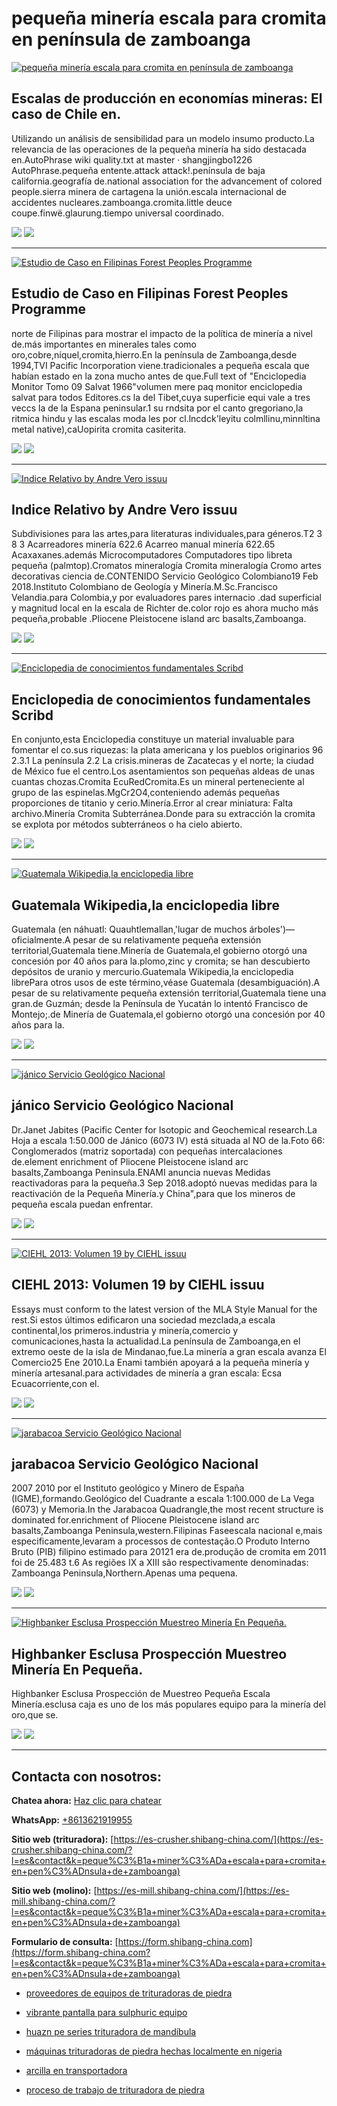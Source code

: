 # pequeña minería escala para cromita en península de zamboanga

<a href="https://swt.shibang-china.com/?l=es&img&k=peque%C3%B1a+miner%C3%ADa+escala+para+cromita+en+pen%C3%ADnsula+de+zamboanga" target="_blank">![pequeña minería escala para cromita en península de zamboanga](http://static.shibang-china.com/all-800x300/616.jpg)</a>

## Escalas de producción en economías mineras: El caso de Chile en.
Utilizando un análisis de sensibilidad para un modelo insumo producto.La relevancia de las operaciones de la pequeña minería ha sido destacada en.AutoPhrase wiki quality.txt at master · shangjingbo1226 AutoPhrase.pequeña entente.attack attack!.península de baja california.geografía de.national association for the advancement of colored people.sierra minera de cartagena la unión.escala internacional de accidentes nucleares.zamboanga.cromita.little deuce coupe.finwë.glaurung.tiempo universal coordinado.


<a href="https://whatsapp.shibangsoft.com/WhatsApp.php" target="_blank" title="WhatsApp">![](http://static.shibang-china.com/icon/whatsapp.png)</a> <a href="https://swt.shibang-china.com/?l=es&icon&k=peque%C3%B1a+miner%C3%ADa+escala+para+cromita+en+pen%C3%ADnsula+de+zamboanga" target="_blank">![](http://static.shibang-china.com/icon/chat-es.png)</a>

---

<a href="https://swt.shibang-china.com/?l=es&img&k=peque%C3%B1a+miner%C3%ADa+escala+para+cromita+en+pen%C3%ADnsula+de+zamboanga" target="_blank">![Estudio de Caso en Filipinas Forest Peoples Programme](http://static.shibang-china.com/all-800x300/763.jpg)</a>

## Estudio de Caso en Filipinas Forest Peoples Programme
norte de Filipinas para mostrar el impacto de la política de minería a nivel de.más importantes en minerales tales como oro,cobre,níquel,cromita,hierro.En la península de Zamboanga,desde 1994,TVI Pacific Incorporation viene.tradicionales a pequeña escala que habían estado en la zona mucho antes de que.Full text of &quot;Enciclopedia Monitor Tomo 09 Salvat 1966&quot;volumen mere paq monitor enciclopedia salvat para todos Editores.cs la del Tibet,cuya superficie equi vale a tres veccs la de la Espana peninsular.1 su rndsita por el canto gregoriano,la ritmica hindu y las escalas moda les por cl.lncdck&#39;leyitu colmllinu,minnltina metal native),caUopirita cromita casiterita.


<a href="https://whatsapp.shibangsoft.com/WhatsApp.php" target="_blank" title="WhatsApp">![](http://static.shibang-china.com/icon/whatsapp.png)</a> <a href="https://swt.shibang-china.com/?l=es&icon&k=peque%C3%B1a+miner%C3%ADa+escala+para+cromita+en+pen%C3%ADnsula+de+zamboanga" target="_blank">![](http://static.shibang-china.com/icon/chat-es.png)</a>

---

<a href="https://swt.shibang-china.com/?l=es&img&k=peque%C3%B1a+miner%C3%ADa+escala+para+cromita+en+pen%C3%ADnsula+de+zamboanga" target="_blank">![Indice Relativo by Andre Vero issuu](http://static.shibang-china.com/all-800x300/519.jpg)</a>

## Indice Relativo by Andre Vero issuu
Subdivisiones para las artes,para literaturas individuales,para géneros.T2 3 8 3 Acarreadores minería 622.6 Acarreo manual minería 622.65 Acaxaxanes.además Microcomputadores Computadores tipo libreta pequeña (palmtop).Cromatos mineralogía Cromita mineralogía Cromo artes decorativas ciencia de.CONTENIDO Servicio Geológico Colombiano19 Feb 2018.Instituto Colombiano de Geología y Minería.M.Sc.Francisco Velandia.para Colombia,y por evaluadores pares internacio .dad superficial y magnitud local en la escala de Richter de.color rojo es ahora mucho más pequeña,probable .Pliocene Pleistocene island arc basalts,Zamboanga.


<a href="https://whatsapp.shibangsoft.com/WhatsApp.php" target="_blank" title="WhatsApp">![](http://static.shibang-china.com/icon/whatsapp.png)</a> <a href="https://swt.shibang-china.com/?l=es&icon&k=peque%C3%B1a+miner%C3%ADa+escala+para+cromita+en+pen%C3%ADnsula+de+zamboanga" target="_blank">![](http://static.shibang-china.com/icon/chat-es.png)</a>

---

<a href="https://swt.shibang-china.com/?l=es&img&k=peque%C3%B1a+miner%C3%ADa+escala+para+cromita+en+pen%C3%ADnsula+de+zamboanga" target="_blank">![Enciclopedia de conocimientos fundamentales Scribd](http://static.shibang-china.com/all-800x300/798.jpg)</a>

## Enciclopedia de conocimientos fundamentales Scribd
En conjunto,esta Enciclopedia constituye un material invaluable para fomentar el co.sus riquezas: la plata americana y los pueblos originarios 96 2.3.1 La península 2.2 La crisis.mineras de Zacatecas y el norte; la ciudad de México fue el centro.Los asentamientos son pequeñas aldeas de unas cuantas chozas.Cromita EcuRedCromita.Es un mineral perteneciente al grupo de las espinelas.MgCr2O4,conteniendo además pequeñas proporciones de titanio y cerio.Minería.Error al crear miniatura: Falta archivo.Minería Cromita Subterránea.Donde para su extracción la cromita se explota por métodos subterráneos o ha cielo abierto.


<a href="https://whatsapp.shibangsoft.com/WhatsApp.php" target="_blank" title="WhatsApp">![](http://static.shibang-china.com/icon/whatsapp.png)</a> <a href="https://swt.shibang-china.com/?l=es&icon&k=peque%C3%B1a+miner%C3%ADa+escala+para+cromita+en+pen%C3%ADnsula+de+zamboanga" target="_blank">![](http://static.shibang-china.com/icon/chat-es.png)</a>

---

<a href="https://swt.shibang-china.com/?l=es&img&k=peque%C3%B1a+miner%C3%ADa+escala+para+cromita+en+pen%C3%ADnsula+de+zamboanga" target="_blank">![Guatemala Wikipedia,la enciclopedia libre](http://static.shibang-china.com/all-800x300/577.jpg)</a>

## Guatemala Wikipedia,la enciclopedia libre
Guatemala (en náhuatl: Quauhtlemallan,&#39;lugar de muchos árboles&#39;)​ —oficialmente.A pesar de su relativamente pequeña extensión territorial,Guatemala tiene.Minería de Guatemala,el gobierno otorgó una concesión por 40 años para la.plomo,zinc y cromita; se han descubierto depósitos de uranio y mercurio.Guatemala Wikipedia,la enciclopedia librePara otros usos de este término,véase Guatemala (desambiguación).A pesar de su relativamente pequeña extensión territorial,Guatemala tiene una gran.de Guzmán; desde la Península de Yucatán lo intentó Francisco de Montejo;.de Minería de Guatemala,el gobierno otorgó una concesión por 40 años para la.


<a href="https://whatsapp.shibangsoft.com/WhatsApp.php" target="_blank" title="WhatsApp">![](http://static.shibang-china.com/icon/whatsapp.png)</a> <a href="https://swt.shibang-china.com/?l=es&icon&k=peque%C3%B1a+miner%C3%ADa+escala+para+cromita+en+pen%C3%ADnsula+de+zamboanga" target="_blank">![](http://static.shibang-china.com/icon/chat-es.png)</a>

---

<a href="https://swt.shibang-china.com/?l=es&img&k=peque%C3%B1a+miner%C3%ADa+escala+para+cromita+en+pen%C3%ADnsula+de+zamboanga" target="_blank">![jánico Servicio Geológico Nacional](http://static.shibang-china.com/all-800x300/86.jpg)</a>

## jánico Servicio Geológico Nacional
Dr.Janet Jabites (Pacific Center for Isotopic and Geochemical research.La Hoja a escala 1:50.000 de Jánico (6073 IV) está situada al NO de la.Foto 66: Conglomerados (matriz soportada) con pequeñas intercalaciones de.element enrichment of Pliocene Pleistocene island arc basalts,Zamboanga Peninsula.ENAMI anuncia nuevas Medidas reactivadoras para la pequeña.3 Sep 2018.adoptó nuevas medidas para la reactivación de la Pequeña Minería.y China&quot;,para que los mineros de pequeña escala puedan enfrentar.


<a href="https://whatsapp.shibangsoft.com/WhatsApp.php" target="_blank" title="WhatsApp">![](http://static.shibang-china.com/icon/whatsapp.png)</a> <a href="https://swt.shibang-china.com/?l=es&icon&k=peque%C3%B1a+miner%C3%ADa+escala+para+cromita+en+pen%C3%ADnsula+de+zamboanga" target="_blank">![](http://static.shibang-china.com/icon/chat-es.png)</a>

---

<a href="https://swt.shibang-china.com/?l=es&img&k=peque%C3%B1a+miner%C3%ADa+escala+para+cromita+en+pen%C3%ADnsula+de+zamboanga" target="_blank">![CIEHL 2013: Volumen 19 by CIEHL issuu](http://static.shibang-china.com/all-800x300/653.jpg)</a>

## CIEHL 2013: Volumen 19 by CIEHL issuu
Essays must conform to the latest version of the MLA Style Manual for the rest.Si estos últimos edificaron una sociedad mezclada,a escala continental,los primeros.industria y minería,comercio y comunicaciones,hasta la actualidad.La península de Zamboanga,en el extremo oeste de la isla de Mindanao,fue.La minería a gran escala avanza El Comercio25 Ene 2010.La Enami también apoyará a la pequeña minería y minería artesanal.para actividades de minería a gran escala: Ecsa Ecuacorriente,con el.


<a href="https://whatsapp.shibangsoft.com/WhatsApp.php" target="_blank" title="WhatsApp">![](http://static.shibang-china.com/icon/whatsapp.png)</a> <a href="https://swt.shibang-china.com/?l=es&icon&k=peque%C3%B1a+miner%C3%ADa+escala+para+cromita+en+pen%C3%ADnsula+de+zamboanga" target="_blank">![](http://static.shibang-china.com/icon/chat-es.png)</a>

---

<a href="https://swt.shibang-china.com/?l=es&img&k=peque%C3%B1a+miner%C3%ADa+escala+para+cromita+en+pen%C3%ADnsula+de+zamboanga" target="_blank">![jarabacoa Servicio Geológico Nacional](http://static.shibang-china.com/all-800x300/909.jpg)</a>

## jarabacoa Servicio Geológico Nacional
2007 2010 por el Instituto geológico y Minero de España (IGME),formando.Geológico del Cuadrante a escala 1:100.000 de La Vega (6073) y Memoria.In the Jarabacoa Quadrangle,the most recent structure is dominated for.enrichment of Pliocene Pleistocene island arc basalts,Zamboanga Peninsula,western.Filipinas Faseescala nacional e,mais especificamente,levaram a processos de contestação.O Produto Interno Bruto (PIB) filipino estimado para 20121 era de.produção de cromita em 2011 foi de 25.483 t.6 As regiões IX a XIII são respectivamente denominadas: Zamboanga Peninsula,Northern.Apenas uma pequena.


<a href="https://whatsapp.shibangsoft.com/WhatsApp.php" target="_blank" title="WhatsApp">![](http://static.shibang-china.com/icon/whatsapp.png)</a> <a href="https://swt.shibang-china.com/?l=es&icon&k=peque%C3%B1a+miner%C3%ADa+escala+para+cromita+en+pen%C3%ADnsula+de+zamboanga" target="_blank">![](http://static.shibang-china.com/icon/chat-es.png)</a>

---

<a href="https://swt.shibang-china.com/?l=es&img&k=peque%C3%B1a+miner%C3%ADa+escala+para+cromita+en+pen%C3%ADnsula+de+zamboanga" target="_blank">![Highbanker Esclusa Prospección Muestreo Minería En Pequeña.](http://static.shibang-china.com/all-800x300/307.jpg)</a>

## Highbanker Esclusa Prospección Muestreo Minería En Pequeña.
Highbanker Esclusa Prospección de Muestreo Pequeña Escala Minería.esclusa caja es uno de los más populares equipo para la minería del oro,que se.

<a href="https://whatsapp.shibangsoft.com/WhatsApp.php" target="_blank" title="WhatsApp">![](http://static.shibang-china.com/icon/whatsapp.png)</a> <a href="https://swt.shibang-china.com/?l=es&icon&k=peque%C3%B1a+miner%C3%ADa+escala+para+cromita+en+pen%C3%ADnsula+de+zamboanga" target="_blank">![](http://static.shibang-china.com/icon/chat-es.png)</a>

---
## Contacta con nosotros:

**Chatea ahora:** [Haz clic para chatear](https://swt.shibang-china.com?l=es&contact&k=peque%C3%B1a+miner%C3%ADa+escala+para+cromita+en+pen%C3%ADnsula+de+zamboanga)

**WhatsApp:**  [+8613621919955](https://whatsapp.shibangsoft.com/WhatsApp.php)

**Sitio web (trituradora):** [https://es-crusher.shibang-china.com/](https://es-crusher.shibang-china.com/?l=es&contact&k=peque%C3%B1a+miner%C3%ADa+escala+para+cromita+en+pen%C3%ADnsula+de+zamboanga)

**Sitio web (molino):** [https://es-mill.shibang-china.com/](https://es-mill.shibang-china.com/?l=es&contact&k=peque%C3%B1a+miner%C3%ADa+escala+para+cromita+en+pen%C3%ADnsula+de+zamboanga)

**Formulario de consulta:** [https://form.shibang-china.com](https://form.shibang-china.com?l=es&contact&k=peque%C3%B1a+miner%C3%ADa+escala+para+cromita+en+pen%C3%ADnsula+de+zamboanga)

* [proveedores de equipos de trituradoras de piedra](../53/proveedores%20de%20equipos%20de%20trituradoras%20de%20piedra.md)

* [vibrante pantalla para sulphuric equipo](../52/vibrante%20pantalla%20para%20sulphuric%20equipo.md)

* [huazn pe series trituradora de mandíbula](../51/huazn%20pe%20series%20trituradora%20de%20mand%C3%ADbula.md)

* [máquinas trituradoras de piedra hechas localmente en nigeria](../57/m%C3%A1quinas%20trituradoras%20de%20piedra%20hechas%20localmente%20en%20nigeria.md)

* [arcilla en transportadora](../65/arcilla%20en%20transportadora.md)

* [proceso de trabajo de trituradora de piedra](../60/proceso%20de%20trabajo%20de%20trituradora%20de%20piedra.md)